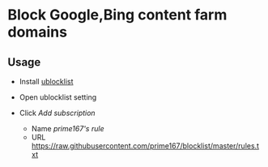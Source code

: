# Block Google,Bing content farm domains

## Usage

* Install [ublocklist](https://chrome.google.com/webstore/detail/pncfbmialoiaghdehhbnbhkkgmjanfhe)

* Open ublocklist setting

* Click *Add subscription*

   * Name *prime167's rule*
   * URL https://raw.githubusercontent.com/prime167/blocklist/master/rules.txt